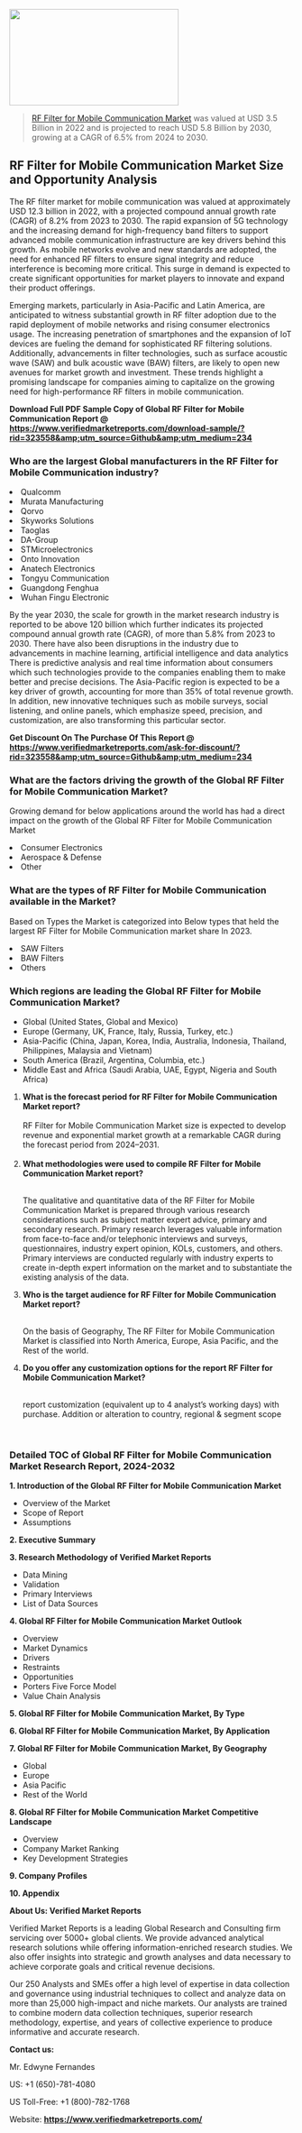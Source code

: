 <img src="https://ffe5etoiles.com/wp-content/uploads/2024/12/MST1-300x171.png" alt="" width="300" height="171" class="alignnone size-medium wp-image-20088" /><blockquote><p><p><a href="https://www.verifiedmarketreports.com/download-sample/?rid=323558&utm_source=Github&utm_medium=234" target="_blank">RF Filter for Mobile Communication Market</a> was valued at USD 3.5 Billion in 2022 and is projected to reach USD 5.8 Billion by 2030, growing at a CAGR of 6.5% from 2024 to 2030.</p></blockquote><p><h2>RF Filter for Mobile Communication Market Size and Opportunity Analysis</h2><p>The RF filter market for mobile communication was valued at approximately USD 12.3 billion in 2022, with a projected compound annual growth rate (CAGR) of 8.2% from 2023 to 2030. The rapid expansion of 5G technology and the increasing demand for high-frequency band filters to support advanced mobile communication infrastructure are key drivers behind this growth. As mobile networks evolve and new standards are adopted, the need for enhanced RF filters to ensure signal integrity and reduce interference is becoming more critical. This surge in demand is expected to create significant opportunities for market players to innovate and expand their product offerings.</p><p>Emerging markets, particularly in Asia-Pacific and Latin America, are anticipated to witness substantial growth in RF filter adoption due to the rapid deployment of mobile networks and rising consumer electronics usage. The increasing penetration of smartphones and the expansion of IoT devices are fueling the demand for sophisticated RF filtering solutions. Additionally, advancements in filter technologies, such as surface acoustic wave (SAW) and bulk acoustic wave (BAW) filters, are likely to open new avenues for market growth and investment. These trends highlight a promising landscape for companies aiming to capitalize on the growing need for high-performance RF filters in mobile communication.</p></p><p class=""><strong>Download Full PDF Sample Copy of Global RF Filter for Mobile Communication Report @ <a href="https://www.verifiedmarketreports.com/download-sample/?rid=323558&amp;utm_source=Github&amp;utm_medium=234" target="_blank">https://www.verifiedmarketreports.com/download-sample/?rid=323558&amp;utm_source=Github&amp;utm_medium=234</a></strong></p><h3 id="" class="">Who are the largest Global manufacturers in the RF Filter for Mobile Communication industry?</h3><p><li>Qualcomm</li><li> Murata Manufacturing</li><li> Qorvo</li><li> Skyworks Solutions</li><li> Taoglas</li><li> DA-Group</li><li> STMicroelectronics</li><li> Onto Innovation</li><li> Anatech Electronics</li><li> Tongyu Communication</li><li> Guangdong Fenghua</li><li> Wuhan Fingu Electronic</li></p><div class=""><div class="" dir="" data-message-author-role="" data-message-id="" data-message-model-slug=""><div class=""><div class=""><div class=""><div class="" dir="" data-message-author-role="" data-message-id="" data-message-model-slug=""><div class=""><div class=""><p>By the year 2030, the scale for growth in the market research industry is reported to be above 120 billion which further indicates its projected compound annual growth rate (CAGR), of more than 5.8% from 2023 to 2030. There have also been disruptions in the industry due to advancements in machine learning, artificial intelligence and data analytics There is predictive analysis and real time information about consumers which such technologies provide to the companies enabling them to make better and precise decisions. The Asia-Pacific region is expected to be a key driver of growth, accounting for more than 35% of total revenue growth. In addition, new innovative techniques such as mobile surveys, social listening, and online panels, which emphasize speed, precision, and customization, are also transforming this particular sector.</p><p><strong>Get Discount On The Purchase Of This Report @&nbsp; <a href="https://www.verifiedmarketreports.com/ask-for-discount/?rid=323558&amp;utm_source=Github&amp;utm_medium=234" target="_blank">https://www.verifiedmarketreports.com/ask-for-discount/?rid=323558&amp;utm_source=Github&amp;utm_medium=234</a></strong></p></div></div></div></div></div></div></div></div><h3 id="" class="">What are the factors driving the growth of the Global RF Filter for Mobile Communication Market?</h3><p id="" class="">Growing demand for below applications around the world has had a direct impact on the growth of the Global RF Filter for Mobile Communication Market</p><p id="" class=""><li>Consumer Electronics</li><li> Aerospace & Defense</li><li> Other</li></p><h3 id="" class="">What are the types of RF Filter for Mobile Communication available in the Market?</h3><p id="" class="">Based on Types the Market is categorized into Below types that held the largest RF Filter for Mobile Communication market share In 2023.</p><p id="" class=""><li>SAW Filters</li><li> BAW Filters</li><li> Others</li></p><h3 id="" class="">Which regions are leading the Global RF Filter for Mobile Communication Market?</h3><ul><li>Global (United States, Global and Mexico)</li><li>Europe (Germany, UK, France, Italy, Russia, Turkey, etc.)</li><li>Asia-Pacific (China, Japan, Korea, India, Australia, Indonesia, Thailand, Philippines, Malaysia and Vietnam)</li><li>South America (Brazil, Argentina, Columbia, etc.)</li><li>Middle East and Africa (Saudi Arabia, UAE, Egypt, Nigeria and South Africa)</li></ul><p><ol><li><strong>What is the forecast period for RF Filter for Mobile Communication Market report?<br /></strong><br /><span data-sheets-root="1" data-sheets-value="{&quot;1&quot;:2,&quot;2&quot;:&quot;XXXX size is expected to develop revenue and exponential market growth at a remarkable CAGR during the forecast period from 2024&ndash;2030.&quot;}" data-sheets-userformat="{&quot;2&quot;:12674,&quot;4&quot;:{&quot;1&quot;:2,&quot;2&quot;:16776960},&quot;10&quot;:2,&quot;11&quot;:0,&quot;15&quot;:&quot;Arial&quot;,&quot;16&quot;:12}">RF Filter for Mobile Communication Market size is expected to develop revenue and exponential market growth at a remarkable CAGR during the forecast period from 2024&ndash;2031.</span><br /><br /></li><li><strong>What methodologies were used to compile RF Filter for Mobile Communication Market report?<br /><br /></strong><p>The qualitative and quantitative data of the&nbsp;RF Filter for Mobile Communication Market is prepared through various research considerations such as subject matter expert advice, primary and secondary research. Primary research leverages valuable information from face-to-face and/or telephonic interviews and surveys, questionnaires, industry expert opinion, KOLs, customers, and others. Primary interviews are conducted regularly with industry experts to create in-depth expert information on the market and to substantiate the existing analysis of the data.&nbsp;</p></li><li><strong>Who is the target audience for RF Filter for Mobile Communication Market report?<br /><br /></strong><p>On the basis of Geography, The&nbsp;RF Filter for Mobile Communication Market is classified into North America, Europe, Asia Pacific, and the Rest of the world.</p></li><li><strong>Do you offer any customization options for the report RF Filter for Mobile Communication Market?<br /><br /></strong><p>report customization (equivalent up to 4 analyst&rsquo;s working days) with purchase. Addition or alteration to country, regional &amp; segment scope</p><p>&nbsp;</p></li></ol></p><h3 id="" class="">Detailed TOC of Global RF Filter for Mobile Communication Market Research Report, 2024-2032</h3><p id="" class=""><strong>1. Introduction of the Global RF Filter for Mobile Communication Market</strong></p><ul><li>Overview of the Market</li><li>Scope of Report</li><li>Assumptions</li></ul><p id="" class=""><strong>2. Executive Summary</strong></p><p id="" class=""><strong>3. Research Methodology of&nbsp;Verified Market Reports</strong></p><ul><li>Data Mining</li><li>Validation</li><li>Primary Interviews</li><li>List of Data Sources</li></ul><p id="" class=""><strong>4. Global RF Filter for Mobile Communication Market Outlook</strong></p><ul><li>Overview</li><li>Market Dynamics</li><li>Drivers</li><li>Restraints</li><li>Opportunities</li><li>Porters Five Force Model</li><li>Value Chain Analysis</li></ul><p id="" class=""><strong>5. Global RF Filter for Mobile Communication Market, By&nbsp;Type</strong></p><p id="" class=""><strong>6. Global RF Filter for Mobile Communication Market, By Application</strong></p><p id="" class=""><strong>7. Global RF Filter for Mobile Communication Market, By Geography</strong></p><ul><li>Global</li><li>Europe</li><li>Asia Pacific</li><li>Rest of the World</li></ul><p id="" class=""><strong>8. Global RF Filter for Mobile Communication Market Competitive Landscape</strong></p><ul><li>Overview</li><li>Company Market Ranking</li><li>Key Development Strategies</li></ul><p id="" class=""><strong>9. Company Profiles</strong></p><p id="" class=""><strong>10. Appendix</strong></p><p id="" class=""><strong>About Us: Verified Market Reports</strong></p><p id="" class="">Verified Market Reports is a leading Global Research and Consulting firm servicing over 5000+ global clients. We provide advanced analytical research solutions while offering information-enriched research studies. We also offer insights into strategic and growth analyses and data necessary to achieve corporate goals and critical revenue decisions.</p><p id="" class="">Our 250 Analysts and SMEs offer a high level of expertise in data collection and governance using industrial techniques to collect and analyze data on more than 25,000 high-impact and niche markets. Our analysts are trained to combine modern data collection techniques, superior research methodology, expertise, and years of collective experience to produce informative and accurate research.</p><p id="" class=""><strong>Contact us:</strong></p><p id="" class="">Mr. Edwyne Fernandes</p><p id="" class="">US: +1 (650)-781-4080</p><p id="" class="">US Toll-Free: +1 (800)-782-1768</p><p id="" class="">Website: <a target="" data-test-app-aware-link=""><strong>https://www.verifiedmarketreports.com/</strong></a></p>
